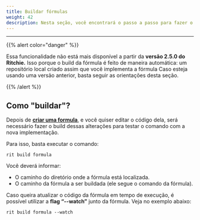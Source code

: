 ```yaml
---
title: Buildar fórmulas
weight: 42
description: Nesta seção, você encontrará o passo a passo para fazer o build de fórmulas no Ritchie.
---
```


---

{{% alert color="danger" %}}

Essa funcionalidade não está mais disponível a partir da **versão 2.5.0 do Ritchie.** Isso porque o build da fórmula é feito de maneira automática: um repositório local criado assim que você implementa a fórmula
Caso esteja usando uma versão anterior, basta seguir as orientações desta seção. 


{{% /alert %}}

## Como "buildar"?

Depois de [**criar uma formula**](/docs-ritchie/pt-br/como/fórmulas/criar-fórmulas/),  e você quiser editar o código dela, será necessário fazer o build dessas alterações para testar o comando com a nova implementação. 

Para isso, basta executar o comando:  

```text
rit build formula
```

Você deverá informar: 

* O caminho  do diretório onde a fórmula está localizada.
* O caminho da fórmula a ser buildada (ele segue o comando da fórmula). 

Caso queira atualizar o código da fórmula em tempo de execução, é possível utilizar a **flag “--watch”** junto da fórmula. Veja no exemplo abaixo:

```text
rit build formula --watch
```
